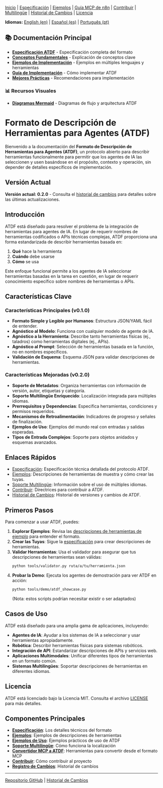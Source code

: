[Inicio](index.md) | [Especificación](specification.md) | [Ejemplos](examples.md) | [Guía MCP de n8n](n8n_mcp_server_guide.md) | [Contribuir](contributing.md) | [Multilingüe](multilingual.md) | [Historial de Cambios](changelog.md) | [Licencia](license.md)

**Idiomas:** [English (en)](../en/index.md) | [Español (es)](index.md) | [Português (pt)](../pt/index.md)

## 📚 Documentación Principal

- **[Especificación ATDF](./ATDF_SPECIFICATION.md)** - Especificación completa del formato
- **[Conceptos Fundamentales](./CONCEPTS.md)** - Explicación de conceptos clave
- **[Ejemplos de Implementación](./examples.md)** - Ejemplos en múltiples lenguajes y herramientas
- **[Guía de Implementación](./IMPLEMENTATION_GUIDE.md)** - Cómo implementar ATDF
- **[Mejores Prácticas](./BEST_PRACTICES.md)** - Recomendaciones para implementación

### 📊 **Recursos Visuales**
- **[Diagramas Mermaid](../MERMAID_DIAGRAMS.md)** - Diagramas de flujo y arquitectura ATDF

# Formato de Descripción de Herramientas para Agentes (ATDF)

Bienvenido a la documentación del **Formato de Descripción de Herramientas para Agentes (ATDF)**, un protocolo abierto para describir herramientas funcionalmente para permitir que los agentes de IA las seleccionen y usen basándose en el propósito, contexto y operación, sin depender de detalles específicos de implementación.

## Versión Actual

**Versión actual: 0.2.0** - Consulta el [historial de cambios](changelog.md) para detalles sobre las últimas actualizaciones.

## Introducción

ATDF está diseñado para resolver el problema de la integración de herramientas para agentes de IA. En lugar de requerir nombres de herramientas codificados o APIs técnicas complejas, ATDF proporciona una forma estandarizada de describir herramientas basada en:

1.  **Qué** hace la herramienta
2.  **Cuándo** debe usarse
3.  **Cómo** se usa

Este enfoque funcional permite a los agentes de IA seleccionar herramientas basadas en la tarea en cuestión, en lugar de requerir conocimiento específico sobre nombres de herramientas o APIs.

## Características Clave

### Características Principales (v0.1.0)
- **Formato Simple y Legible por Humanos**: Estructura JSON/YAML fácil de entender.
- **Agnóstico al Modelo**: Funciona con cualquier modelo de agente de IA.
- **Agnóstico a la Herramienta**: Describe tanto herramientas físicas (ej., taladros) como herramientas digitales (ej., APIs).
- **Agnóstico al Prompt**: Selección de herramientas basada en la función, no en nombres específicos.
- **Validación de Esquema**: Esquema JSON para validar descripciones de herramientas.

### Características Mejoradas (v0.2.0)
- **Soporte de Metadatos**: Organiza herramientas con información de versión, autor, etiquetas y categoría.
- **Soporte Multilingüe Enriquecido**: Localización integrada para múltiples idiomas.
- **Prerrequisitos y Dependencias**: Especifica herramientas, condiciones y permisos requeridos.
- **Mecanismos de Retroalimentación**: Indicadores de progreso y señales de finalización.
- **Ejemplos de Uso**: Ejemplos del mundo real con entradas y salidas esperadas.
- **Tipos de Entrada Complejos**: Soporte para objetos anidados y esquemas avanzados.

## Enlaces Rápidos

- [Especificación](specification.md): Especificación técnica detallada del protocolo ATDF.
- [Ejemplos](examples.md): Descripciones de herramientas de muestra y cómo crear las tuyas.
- [Soporte Multilingüe](multilingual.md): Información sobre el uso de múltiples idiomas.
- [Contribuir](contributing.md): Directrices para contribuir a ATDF.
- [Historial de Cambios](changelog.md): Historial de versiones y cambios de ATDF.

## Primeros Pasos

Para comenzar a usar ATDF, puedes:

1.  **Explorar Ejemplos**: Revisa las [descripciones de herramientas de ejemplo](examples.md) para entender el formato.
2.  **Crear las Tuyas**: Sigue la [especificación](specification.md) para crear descripciones de herramientas.
3.  **Validar Herramientas**: Usa el validador para asegurar que tus descripciones de herramientas sean válidas:
    ```bash
    python tools/validator.py ruta/a/tu/herramienta.json
    ```
4.  **Probar la Demo**: Ejecuta los agentes de demostración para ver ATDF en acción:
    ```bash
    python tools/demo/atdf_showcase.py
    ```
    (Nota: estos scripts podrían necesitar existir o ser adaptados)

## Casos de Uso

ATDF está diseñado para una amplia gama de aplicaciones, incluyendo:

- **Agentes de IA**: Ayudar a los sistemas de IA a seleccionar y usar herramientas apropiadamente.
- **Robótica**: Describir herramientas físicas para sistemas robóticos.
- **Integración de API**: Estandarizar descripciones de APIs y servicios web.
- **Aplicaciones Multimodales**: Unificar diferentes tipos de herramientas en un formato común.
- **Sistemas Multilingües**: Soportar descripciones de herramientas en diferentes idiomas.

## Licencia

ATDF está licenciado bajo la Licencia MIT. Consulta el archivo [LICENSE](license.md) para más detalles.

## Componentes Principales

- [**Especificación**](specification.md): Los detalles técnicos del formato
- [**Ejemplos**](examples.md): Ejemplos de descripciones de herramientas
- [**Ejemplos de Uso**](../usage_examples.md): Ejemplos prácticos de uso de ATDF
- [**Soporte Multilingüe**](multilingual.md): Cómo funciona la localización
- [**Convertidor MCP a ATDF**](../usage_examples.md#convertidor-mcp-a-atdf): Herramientas para convertir desde el formato MCP
- [**Contribuir**](contributing.md): Cómo contribuir al proyecto
- [**Registro de Cambios**](changelog.md): Historial de cambios

---

[Repositorio GitHub](https://github.com/MauricioPerera/agent-tool-description-format) | [Historial de Cambios](changelog.md) 